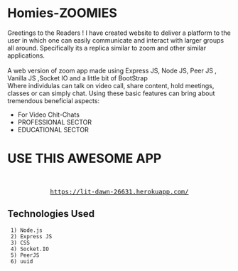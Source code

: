 # Homies-ZOOMIES
Greetings to the Readers ! I have created website to deliver a platform to the user in which one can easily communicate and interact with larger groups all around. Specifically its a replica similar to zoom and other similar applications.
<br />
<br />
A web version of zoom app made using Express JS, Node JS, Peer JS , Vanilla JS ,Socket IO and a little bit of BootStrap
<br />
Where individulas can talk on video call, share content, hold meetings, classes or can simply chat.
Using these basic features can bring about tremendous beneficial aspects:
<br />
* For Video Chit-Chats
* PROFESSIONAL SECTOR
* EDUCATIONAL SECTOR

# USE THIS AWESOME APP
<br />
<div align="center">
<pre>
<a href="https://lit-dawn-26631.herokuapp.com">https://lit-dawn-26631.herokuapp.com/</a>
</pre>
</div>

## Technologies Used ##
```
 1) Node.js
 2) Express JS
 3) CSS
 4) Socket.IO
 5) PeerJS
 6) uuid
```
